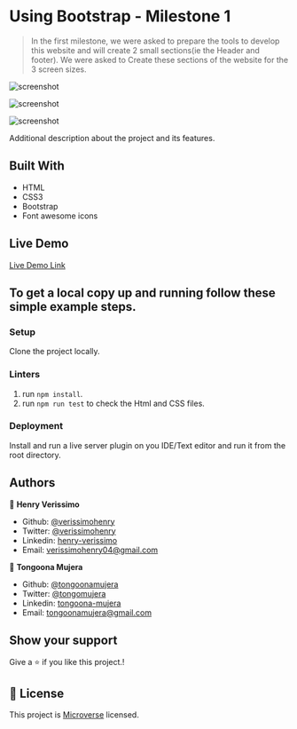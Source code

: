 # Using Bootstrap - Milestone 1 

> In the first milestone, we were asked to  prepare the tools to develop this website and will create 2 small sections(ie the Header and footer).
> We were asked to  Create these sections of the website for the 3 screen sizes.

![screenshot](images/sce.png)

![screenshot](images/sce1.png)


![screenshot](images/sce2.png)

Additional description about the project and its features.

## Built With

- HTML
- CSS3
- Bootstrap
- Font awesome icons

## Live Demo

[Live Demo Link](https://verissimohenry.github.io/Newsweek/)

## To get a local copy up and running follow these simple example steps.

### Setup

Clone the project locally.

### Linters

1. run `npm install`.
2. run `npm run test` to check the Html and CSS files.

### Deployment

Install and run a live server plugin on you IDE/Text editor and run it from the root directory.

## Authors

👤 **Henry Verissimo**

- Github: [@verissimohenry](https://github.com/verissimohenry)
- Twitter: [@verissimohenry](https://twitter.com/verissimohenry)
- Linkedin: [henry-verissimo](https://www.linkedin.com/in/henry-verissimo-618906167/)
- Email:  verissimohenry04@gmail.com

👤 **Tongoona Mujera**

- Github: [@tongoonamujera](https://github.com/tongoonamujera)
- Twitter: [@tongomujera](https://twitter.com/tongomujera)
- Linkedin: [tongoona-mujera](https://www.linkedin.com/in/tongoona-mujera-125604162/)
- Email:  tongoonamujera@gmail.com

## Show your support

Give a ⭐️ if you like this project.!

## 📝 License

This project is [Microverse](https://microverse.org) licensed.
